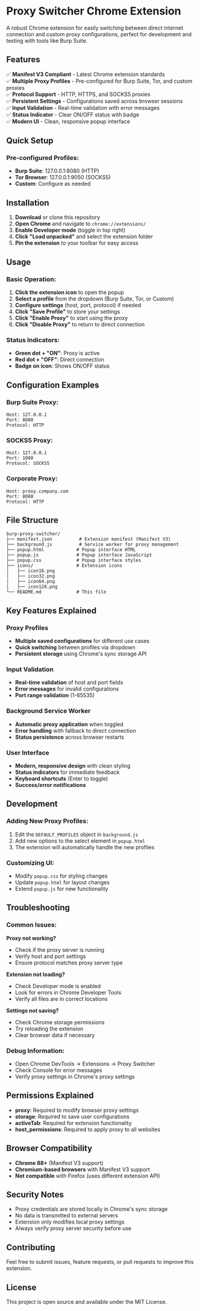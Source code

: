 # Proxy Switcher Chrome Extension

A robust Chrome extension for easily switching between direct internet connection and custom proxy configurations, perfect for development and testing with tools like Burp Suite.

## Features

✅ **Manifest V3 Compliant** - Latest Chrome extension standards  
✅ **Multiple Proxy Profiles** - Pre-configured for Burp Suite, Tor, and custom proxies  
✅ **Protocol Support** - HTTP, HTTPS, and SOCKS5 proxies  
✅ **Persistent Settings** - Configurations saved across browser sessions  
✅ **Input Validation** - Real-time validation with error messages  
✅ **Status Indicator** - Clear ON/OFF status with badge  
✅ **Modern UI** - Clean, responsive popup interface  

## Quick Setup

### Pre-configured Profiles:
- **Burp Suite**: 127.0.0.1:8080 (HTTP)
- **Tor Browser**: 127.0.0.1:9050 (SOCKS5)  
- **Custom**: Configure as needed

## Installation

1. **Download** or clone this repository
2. **Open Chrome** and navigate to `chrome://extensions/`
3. **Enable Developer mode** (toggle in top right)
4. **Click "Load unpacked"** and select the extension folder
5. **Pin the extension** to your toolbar for easy access

## Usage

### Basic Operation:
1. **Click the extension icon** to open the popup
2. **Select a profile** from the dropdown (Burp Suite, Tor, or Custom)
3. **Configure settings** (host, port, protocol) if needed
4. **Click "Save Profile"** to store your settings
5. **Click "Enable Proxy"** to start using the proxy
6. **Click "Disable Proxy"** to return to direct connection

### Status Indicators:
- **Green dot + "ON"**: Proxy is active
- **Red dot + "OFF"**: Direct connection
- **Badge on icon**: Shows ON/OFF status

## Configuration Examples

### Burp Suite Proxy:
```
Host: 127.0.0.1
Port: 8080
Protocol: HTTP
```

### SOCKS5 Proxy:
```
Host: 127.0.0.1
Port: 1080
Protocol: SOCKS5
```

### Corporate Proxy:
```
Host: proxy.company.com
Port: 8080
Protocol: HTTP
```

## File Structure

```
burp-proxy-switcher/
├── manifest.json          # Extension manifest (Manifest V3)
├── background.js          # Service worker for proxy management
├── popup.html            # Popup interface HTML
├── popup.js              # Popup interface JavaScript
├── popup.css             # Popup interface styles
├── icons/                # Extension icons
│   ├── icon16.png
│   ├── icon32.png
|   ├── icon64.png
|   ├── icon128.png
└── README.md             # This file
```

## Key Features Explained

### Proxy Profiles
- **Multiple saved configurations** for different use cases
- **Quick switching** between profiles via dropdown
- **Persistent storage** using Chrome's sync storage API

### Input Validation
- **Real-time validation** of host and port fields
- **Error messages** for invalid configurations
- **Port range validation** (1-65535)

### Background Service Worker
- **Automatic proxy application** when toggled
- **Error handling** with fallback to direct connection
- **Status persistence** across browser restarts

### User Interface
- **Modern, responsive design** with clean styling
- **Status indicators** for immediate feedback
- **Keyboard shortcuts** (Enter to toggle)
- **Success/error notifications**

## Development

### Adding New Proxy Profiles:
1. Edit the `DEFAULT_PROFILES` object in `background.js`
2. Add new options to the select element in `popup.html`
3. The extension will automatically handle the new profiles

### Customizing UI:
- Modify `popup.css` for styling changes
- Update `popup.html` for layout changes
- Extend `popup.js` for new functionality

## Troubleshooting

### Common Issues:

**Proxy not working?**
- Check if the proxy server is running
- Verify host and port settings
- Ensure protocol matches proxy server type

**Extension not loading?**
- Check Developer mode is enabled
- Look for errors in Chrome Developer Tools
- Verify all files are in correct locations

**Settings not saving?**
- Check Chrome storage permissions
- Try reloading the extension
- Clear browser data if necessary

### Debug Information:
- Open Chrome DevTools → Extensions → Proxy Switcher
- Check Console for error messages
- Verify proxy settings in Chrome's proxy settings

## Permissions Explained

- **proxy**: Required to modify browser proxy settings
- **storage**: Required to save user configurations
- **activeTab**: Required for extension functionality
- **host_permissions**: Required to apply proxy to all websites

## Browser Compatibility

- **Chrome 88+** (Manifest V3 support)
- **Chromium-based browsers** with Manifest V3 support
- **Not compatible** with Firefox (uses different extension API)

## Security Notes

- Proxy credentials are stored locally in Chrome's sync storage
- No data is transmitted to external servers
- Extension only modifies local proxy settings
- Always verify proxy server security before use

## Contributing

Feel free to submit issues, feature requests, or pull requests to improve this extension.

## License

This project is open source and available under the MIT License.
